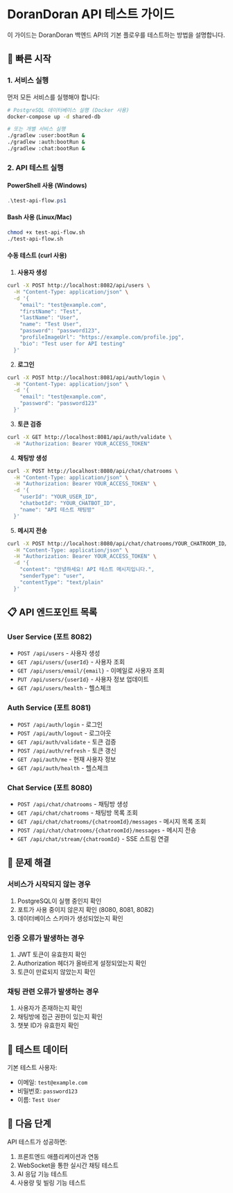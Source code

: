 # DoranDoran API 테스트 가이드

이 가이드는 DoranDoran 백엔드 API의 기본 플로우를 테스트하는 방법을 설명합니다.

## 🚀 빠른 시작

### 1. 서비스 실행

먼저 모든 서비스를 실행해야 합니다:

```bash
# PostgreSQL 데이터베이스 실행 (Docker 사용)
docker-compose up -d shared-db

# 또는 개별 서비스 실행
./gradlew :user:bootRun &
./gradlew :auth:bootRun &
./gradlew :chat:bootRun &
```

### 2. API 테스트 실행

#### PowerShell 사용 (Windows)
```powershell
.\test-api-flow.ps1
```

#### Bash 사용 (Linux/Mac)
```bash
chmod +x test-api-flow.sh
./test-api-flow.sh
```

#### 수동 테스트 (curl 사용)

1. **사용자 생성**
```bash
curl -X POST http://localhost:8082/api/users \
  -H "Content-Type: application/json" \
  -d '{
    "email": "test@example.com",
    "firstName": "Test",
    "lastName": "User", 
    "name": "Test User",
    "password": "password123",
    "profileImageUrl": "https://example.com/profile.jpg",
    "bio": "Test user for API testing"
  }'
```

2. **로그인**
```bash
curl -X POST http://localhost:8081/api/auth/login \
  -H "Content-Type: application/json" \
  -d '{
    "email": "test@example.com",
    "password": "password123"
  }'
```

3. **토큰 검증**
```bash
curl -X GET http://localhost:8081/api/auth/validate \
  -H "Authorization: Bearer YOUR_ACCESS_TOKEN"
```

4. **채팅방 생성**
```bash
curl -X POST http://localhost:8080/api/chat/chatrooms \
  -H "Content-Type: application/json" \
  -H "Authorization: Bearer YOUR_ACCESS_TOKEN" \
  -d '{
    "userId": "YOUR_USER_ID",
    "chatbotId": "YOUR_CHATBOT_ID",
    "name": "API 테스트 채팅방"
  }'
```

5. **메시지 전송**
```bash
curl -X POST http://localhost:8080/api/chat/chatrooms/YOUR_CHATROOM_ID/messages \
  -H "Content-Type: application/json" \
  -H "Authorization: Bearer YOUR_ACCESS_TOKEN" \
  -d '{
    "content": "안녕하세요! API 테스트 메시지입니다.",
    "senderType": "user",
    "contentType": "text/plain"
  }'
```

## 📋 API 엔드포인트 목록

### User Service (포트 8082)
- `POST /api/users` - 사용자 생성
- `GET /api/users/{userId}` - 사용자 조회
- `GET /api/users/email/{email}` - 이메일로 사용자 조회
- `PUT /api/users/{userId}` - 사용자 정보 업데이트
- `GET /api/users/health` - 헬스체크

### Auth Service (포트 8081)
- `POST /api/auth/login` - 로그인
- `POST /api/auth/logout` - 로그아웃
- `GET /api/auth/validate` - 토큰 검증
- `POST /api/auth/refresh` - 토큰 갱신
- `GET /api/auth/me` - 현재 사용자 정보
- `GET /api/auth/health` - 헬스체크

### Chat Service (포트 8080)
- `POST /api/chat/chatrooms` - 채팅방 생성
- `GET /api/chat/chatrooms` - 채팅방 목록 조회
- `GET /api/chat/chatrooms/{chatroomId}/messages` - 메시지 목록 조회
- `POST /api/chat/chatrooms/{chatroomId}/messages` - 메시지 전송
- `GET /api/chat/stream/{chatroomId}` - SSE 스트림 연결

## 🔧 문제 해결

### 서비스가 시작되지 않는 경우
1. PostgreSQL이 실행 중인지 확인
2. 포트가 사용 중이지 않은지 확인 (8080, 8081, 8082)
3. 데이터베이스 스키마가 생성되었는지 확인

### 인증 오류가 발생하는 경우
1. JWT 토큰이 유효한지 확인
2. Authorization 헤더가 올바르게 설정되었는지 확인
3. 토큰이 만료되지 않았는지 확인

### 채팅 관련 오류가 발생하는 경우
1. 사용자가 존재하는지 확인
2. 채팅방에 접근 권한이 있는지 확인
3. 챗봇 ID가 유효한지 확인

## 📝 테스트 데이터

기본 테스트 사용자:
- 이메일: `test@example.com`
- 비밀번호: `password123`
- 이름: `Test User`

## 🎯 다음 단계

API 테스트가 성공하면:
1. 프론트엔드 애플리케이션과 연동
2. WebSocket을 통한 실시간 채팅 테스트
3. AI 응답 기능 테스트
4. 사용량 및 빌링 기능 테스트
